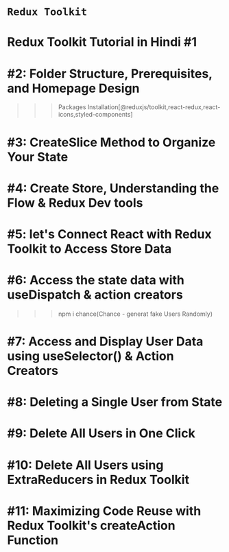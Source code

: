 # `Redux Toolkit`

# Redux Toolkit Tutorial in Hindi #1

# #2: Folder Structure, Prerequisites, and Homepage Design

> > > Packages Installation[@reduxjs/toolkit,react-redux,react-icons,styled-components]

# #3: CreateSlice Method to Organize Your State

# #4: Create Store, Understanding the Flow & Redux Dev tools

# #5: let's Connect React with Redux Toolkit to Access Store Data

# #6: Access the state data with useDispatch & action creators

> > > npm i chance(Chance - generat fake Users Randomly)

# #7: Access and Display User Data using useSelector() & Action Creators

# #8: Deleting a Single User from State

# #9: Delete All Users in One Click

# #10: Delete All Users using ExtraReducers in Redux Toolkit

# #11: Maximizing Code Reuse with Redux Toolkit's createAction Function

